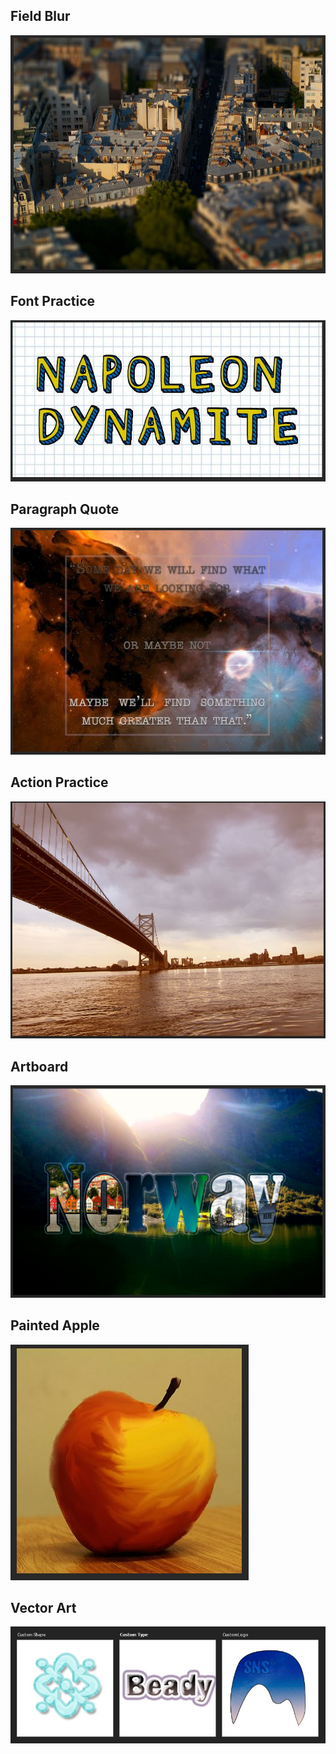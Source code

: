 ## Field Blur
![](https://github.com/jeyla380/school_work/blob/main/visual_arts/photoshop/assignments/Field_Blur.JPG)


## Font Practice
![](https://github.com/jeyla380/school_work/blob/main/visual_arts/photoshop/assignments/Font_Practice.JPG)

## Paragraph Quote
![](https://github.com/jeyla380/school_work/blob/main/visual_arts/photoshop/assignments/Paragraph_Quote.JPG)


## Action Practice
![](https://github.com/jeyla380/school_work/blob/main/visual_arts/photoshop/assignments/actions_practice.JPG)

## Artboard
![](https://github.com/jeyla380/school_work/blob/main/visual_arts/photoshop/assignments/artboard.JPG)

## Painted Apple
![](https://github.com/jeyla380/school_work/blob/main/visual_arts/photoshop/assignments/painted_apple.JPG)

## Vector Art
![](https://github.com/jeyla380/school_work/blob/main/visual_arts/photoshop/assignments/vector_art.JPG)
